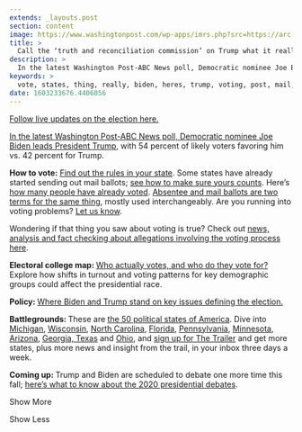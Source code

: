 ```yaml
--- 
extends: _layouts.post 
section: content 
image: https://www.washingtonpost.com/wp-apps/imrs.php?src=https://arc-anglerfish-washpost-prod-washpost.s3.amazonaws.com/public/6TSBQMARNQI6XISYMFFM6K4QNU.jpg&w=1440 
title: > 
  Call the ‘truth and reconciliation commission’ on Trump what it really is: McCarthyism - The Washington Post 
description: > 
  In the latest Washington Post-ABC News poll, Democratic nominee Joe Biden leads President Trump, with 54 percent of likely voters favoring him vs. 42 percent for Trump.Some states have already started sending out mail ballots; see how to make sure yours counts.Explore how shifts in turnout and voting patterns for key demographic groups could affect the presidential race.Policy: Where Biden and Trump stand on key issues defining the election.Coming up: Trump and Biden are scheduled to debate one more time this fall; here’s what to know about the 2020 presidential debates. 
keywords: > 
  vote, states, thing, really, biden, heres, trump, voting, post, mail, key, presidential, reconciliation, commission, mccarthyism, truth, washington 
date: 1603233676.4406056 
--- 
```

<div><p class="font-xs gray-darkest lh3 ma-0 ml-sm pb-md link-box-content-item"><a href="https://www.washingtonpost.com/elections/2020/10/20/trump-biden-live-updates/" target="_blank">Follow live updates on the election here. </a></p><p class="font-xs gray-darkest lh3 ma-0 ml-sm pb-md link-box-content-item"><a href="https://www.washingtonpost.com/politics/poll-post-abc-presidential/2020/10/10/303b2230-0b1d-11eb-859b-f9c27abe638d_story.html" target="_blank">In the latest Washington Post-ABC News poll, Democratic nominee Joe Biden leads President Trump</a>, with 54 percent of likely voters favoring him vs. 42 percent for Trump.</p><p class="font-xs gray-darkest lh3 ma-0 ml-sm pb-md link-box-content-item"><b>How to vote:</b> <a href="https://www.washingtonpost.com/elections/2020/how-to-vote/" target="_blank">Find out the rules in your state</a>. Some states have already started sending out mail ballots; <a href="https://www.washingtonpost.com/politics/2020/08/25/how-prevent-your-mail-ballot-being-rejected/" target="_blank">see how to make sure yours counts</a>. Here&#8217;s <a href="https://www.washingtonpost.com/graphics/2020/elections/early-voting-numbers-so-far/" target="_blank">how many people have already voted</a>. <a href="https://www.washingtonpost.com/politics/2020/08/18/whats-difference-between-absentee-mail-in-voting/" target="_blank">Absentee and mail ballots are two terms for the same thing</a>, mostly used interchangeably. Are you running into voting problems? <a href="https://www.washingtonpost.com/politics/2020/09/25/voting-issues-tipline-electionland/" target="_blank">Let us know</a>.</p><p class="font-xs gray-darkest lh3 ma-0 ml-sm pb-md link-box-content-item">Wondering if that thing you saw about voting is true? Check out <a href="https://www.washingtonpost.com/voting-misinformation/" target="_blank">news, analysis and fact checking about allegations involving the voting process here</a>.</p><p class="font-xs gray-darkest lh3 ma-0 ml-sm pb-md link-box-content-item"><b>Electoral college map: </b><a href="https://www.washingtonpost.com/graphics/2020/politics/voter-turnout-270-trump-biden/" target="_blank">Who actually votes, and who do they vote for?</a> Explore how shifts in turnout and voting patterns for key demographic groups could affect the presidential race.</p><p class="font-xs gray-darkest lh3 ma-0 ml-sm pb-md link-box-content-item"><b>Policy: </b><a href="https://www.washingtonpost.com/elections/2020/trump-policies-vs-biden-policies/" target="_blank">Where Biden and Trump stand on key issues defining the election.</a></p><p class="font-xs gray-darkest lh3 ma-0 ml-sm pb-md link-box-content-item"><b>Battlegrounds: </b>These are <a href="https://www.washingtonpost.com/graphics/2020/politics/united-states-political-geography/" target="_blank">the 50 political states of America</a>. Dive into <a href="https://www.washingtonpost.com/graphics/2020/politics/michigan-political-geography/" target="_blank">Michigan</a>, <a href="https://www.washingtonpost.com/graphics/2020/politics/wisconsin-political-geography/" target="_blank">Wisconsin</a>, <a href="https://www.washingtonpost.com/graphics/2020/politics/north-carolina-political-geography/" target="_blank">North Carolina</a>, <a href="https://www.washingtonpost.com/graphics/2020/politics/florida-political-geography/" target="_blank">Florida</a>, <a href="https://www.washingtonpost.com/graphics/2020/politics/pennsylvania-political-geography/" target="_blank">Pennsylvania</a>, <a href="https://www.washingtonpost.com/graphics/2020/politics/minnesota-political-geography/" target="_blank">Minnesota</a>, <a href="https://www.washingtonpost.com/graphics/2020/politics/arizona-political-geography/" target="_blank">Arizona</a>, <a href="https://www.washingtonpost.com/graphics/2020/politics/georgia-political-geography/" target="_blank">Georgia, </a><a href="https://www.washingtonpost.com/graphics/2020/politics/texas-political-geography/" target="_blank">Texas</a> and <a href="https://www.washingtonpost.com/graphics/2020/politics/ohio-political-geography/" target="_blank">Ohio</a>, and <a href="https://wapo.st/getthetrailer" target="_blank">sign up for The Trailer</a> and get more states, plus more news and insight from the trail, in your inbox three days a week.</p><p class="font-xs gray-darkest lh3 ma-0 ml-sm pb-md link-box-content-item"><b>Coming up: </b>Trump and Biden are scheduled to debate one more time this fall; <a href="https://www.washingtonpost.com/elections/2020/08/14/presidential-debates/" target="_blank">here&#8217;s what to know about the 2020 presidential debates</a>.</p><p tabindex="0" class="absolute w-100 center font-xs underline blue bold pointer ">Show More</p><p class="mb-xs w-100 center font-xs underline blue bold pointer hidden"><p tabindex="0">Show Less</p></p></div>